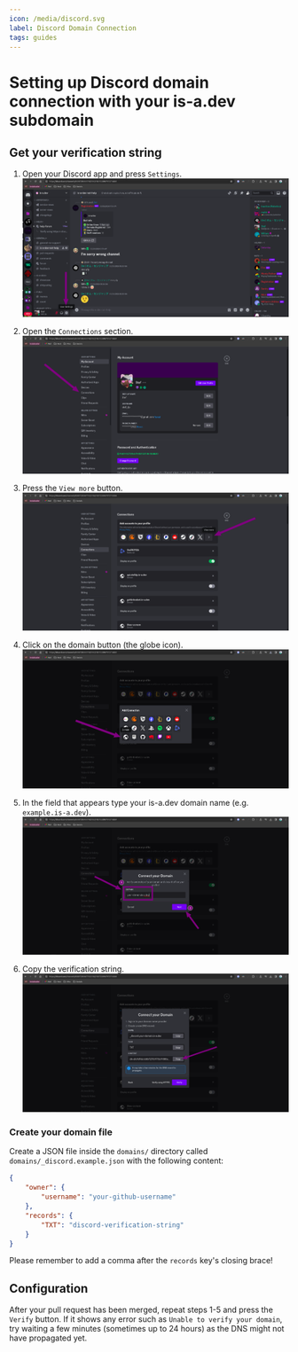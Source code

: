 ```yaml
---
icon: /media/discord.svg
label: Discord Domain Connection
tags: guides
---
```


# Setting up Discord domain connection with your is-a.dev subdomain

## Get your verification string

1. Open your Discord app and press `Settings`.
   ![](../media/discord/step_1.png)

2. Open the `Connections` section.
   ![](../media/discord/step_2.png)

3. Press the `View more` button.
   ![](../media/discord/step_3.png)

4. Click on the domain button (the globe icon).
   ![](../media/discord/step_4.png)

5. In the field that appears type your is-a.dev domain name (e.g. `example.is-a.dev`).
   ![](../media/discord/step_5.png)

6. Copy the verification string.
   ![](../media/discord/step_6.png)

### Create your domain file

Create a JSON file inside the `domains/` directory called `domains/_discord.example.json` with the following content:

```json
{
    "owner": {
        "username": "your-github-username"
    },
    "records": {
        "TXT": "discord-verification-string"
    }
}
```

Please remember to add a comma after the `records` key's closing brace!

## Configuration

After your pull request has been merged, repeat steps 1-5 and press the `Verify` button.
If it shows any error such as `Unable to verify your domain`, try waiting a few minutes (sometimes up to 24 hours) as the DNS might not have propagated yet.
